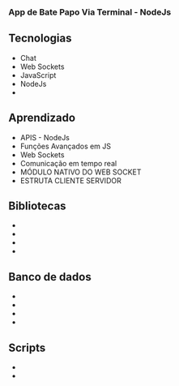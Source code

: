 ### App de Bate Papo Via Terminal - NodeJs

## Tecnologias
  - Chat
  - Web Sockets
  - JavaScript
  - NodeJs
  -

## Aprendizado
  - APIS - NodeJs
  - Funções Avançados em JS
  - Web Sockets
  - Comunicação em tempo real
  - MÓDULO NATIVO DO WEB SOCKET
  - ESTRUTA CLIENTE SERVIDOR

## Bibliotecas
  -
  -
  -
  -

## Banco de dados 
  -
  -
  -
  -

## Scripts
 
  - 
  -
